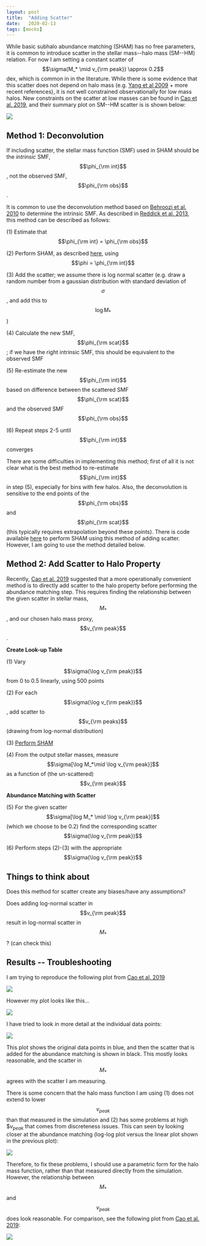 ```yaml
---
layout: post
title:  "Adding Scatter"
date:   2020-02-13
tags: [mocks]
---
```



While basic subhalo abundance matching (SHAM) has no free parameters, it is common to introduce scatter in the stellar mass--halo mass (SM--HM) relation. For now I am setting a constant scatter of $$\sigma(M_* \mid v_{\rm peak}) \approx  0.2$$ dex, which is common in in the literature. While there is some evidence that this scatter does not depend on halo mass (e.g. <a href="https://ui.adsabs.harvard.edu/abs/2009ApJ...693..830Y/abstract">Yang et al 2009</a> + more recent references), it is not well constrained observationally for low mass halos. New constraints on the scatter at low masses can be found in <a href="https://ui.adsabs.harvard.edu/abs/2019arXiv191003605C/abstract">Cao et al. 2019</a>, and their summary plot on SM--HM scatter is is shown below:

<img src="{{ site.baseurl }}/assets/plots/Cao2019.png">


## Method 1: Deconvolution

If including scatter, the stellar mass function (SMF) used in SHAM should be the *intrinsic* SMF, $$\phi_{\rm int}$$, not the observed SMF, $$\phi_{\rm obs}$$.

It is common to use the deconvolution method based on <a href="https://ui.adsabs.harvard.edu/abs/2010ApJ...717..379B/abstract">Behroozi et al. 2010</a> to determine the intrinsic SMF. As described in <a href="https://ui.adsabs.harvard.edu/abs/2013ApJ...771...30R">Reddick et al. 2013</a>, this method can be described as follows:

(1) Estimate that $$\phi_{\rm int} = \phi_{\rm obs}$$

(2) Perform SHAM, as described <a href="https://ndrakos.github.io/blog/2020/02/11/Abundance_Matching.html">here</a>, using $$\phi = \phi_{\rm int}$$

(3) Add the scatter; we assume there is log normal scatter (e.g. draw a random number from a gaussian distribution with standard deviation of $$\sigma$$, and add this to $$\log M_*$$)

(4)	Calculate the new SMF, $$\phi_{\rm scat}$$; if we have the right intrinsic SMF, this should be equivalent to the observed SMF

(5) Re-estimate the new $$\phi_{\rm int}$$ based on difference between the scattered SMF $$\phi_{\rm scat}$$ and the observed SMF  $$\phi_{\rm obs}$$

(6) Repeat steps 2-5 until $$\phi_{\rm int}$$ converges

There are some difficulties in implementing this method; first of all it is not clear what is the best method to re-estimate $$\phi_{\rm int}$$ in step (5), especially for bins with few halos. Also, the deconvolution is sensitive to the end points of the $$\phi_{\rm obs}$$ and $$\phi_{\rm scat}$$ (this typically requires extrapolation beyond these points). There is code available <a href="https://bitbucket.org/yymao/abundancematching/src/master/">here</a> to perform SHAM using this method of adding scatter. However, I am going to use the method detailed below.


## Method 2: Add Scatter to Halo Property

Recently, <a href="https://ui.adsabs.harvard.edu/abs/2019arXiv191003605C/abstract">Cao et al. 2019</a> suggested that a more operationally convenient method is to directly add scatter to the halo property before performing the abundance matching step. This requires finding the relationship between the given scatter in stellar mass, $$M_*$$, and our chosen halo mass proxy, $$v_{\rm peak}$$.

**Create Look-up Table**

(1) Vary $$\sigma(\log v_{\rm peak})$$ from 0 to 0.5 linearly, using 500 points

(2) For each $$\sigma(\log v_{\rm peak})$$, add scatter to $$v_{\rm peaks}$$ (drawing from log-normal distribution)

(3) <a href="https://ndrakos.github.io/blog/2020/02/11/Abundance_Matching.html"> Perform SHAM </a>

(4) From the output stellar masses, measure $$\sigma[\log M_*\mid \log v_{\rm peak}]$$ as a function of (the un-scattered) $$v_{\rm peak}$$

**Abundance Matching with Scatter**

(5) For the given scatter $$\sigma[\log M_* \mid \log v_{\rm peak}]$$ (which we choose to be 0.2) find the corresponding scatter $$\sigma(\log v_{\rm peak})$$

(6) Perform steps (2)-(3) with the appropriate $$\sigma(\log v_{\rm peak})$$

## Things to think about

Does this method for scatter create any biases/have any assumptions?

Does adding log-normal scatter in $$v_{\rm peak}$$ result in log-normal scatter in $$M_*$$? (can check this)


## Results -- Troubleshooting

I am trying to reproduce the following plot from <a href="https://ui.adsabs.harvard.edu/abs/2019arXiv191003605C/abstract">Cao et al. 2019</a>


<img src="{{ site.baseurl }}/assets/plots/Cao2019scatter.png">


However my plot looks like this...

<img src="{{ site.baseurl }}/assets/plots/scatter_mapping.png">

I have tried to look in more detail at the individual data points:

<img src="{{ site.baseurl }}/assets/plots/Mgal_vs_vpeak.png">

This plot shows the original data points in blue, and then the scatter that is added for the abundance matching is shown in black. This mostly looks reasonable, and the scatter in $$M_*$$ agrees with the scatter I am measuring.

There is some concern that the halo mass function I am using (1) does not extend to lower $$v_{peak}$$ than that measured in the simulation and (2) has some problems at high $$v_{peak}$ that comes from discreteness issues. This can seen by looking closer at the abundance matching (log-log plot versus the linear plot shown in the previous plot):

<img src="{{ site.baseurl }}/assets/plots/Matching_log">

Therefore, to fix these problems, I should use a parametric form for the halo mass function, rather than that measured directly from the simulation. However, the relationship between $$M_*$$ and $$v_{peak}$$ does look reasonable. For comparison, see the following plot from <a href="https://ui.adsabs.harvard.edu/abs/2019arXiv191003605C/abstract">Cao et al. 2019</a>:

<img src="{{ site.baseurl }}/assets/plots/Cao2019_M_vs_v">
